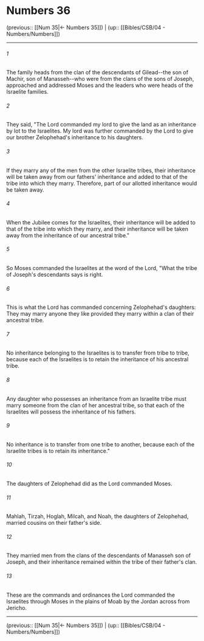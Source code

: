 # Numbers 36

(previous:: [[Num 35|← Numbers 35]]) | (up:: [[Bibles/CSB/04 - Numbers/Numbers]])

***


###### 1 
The family heads from the clan of the descendants of Gilead--the son of Machir, son of Manasseh--who were from the clans of the sons of Joseph, approached and addressed Moses and the leaders who were heads of the Israelite families. 

###### 2 
They said, "The Lord commanded my lord to give the land as an inheritance by lot to the Israelites. My lord was further commanded by the Lord to give our brother Zelophehad's inheritance to his daughters. 

###### 3 
If they marry any of the men from the other Israelite tribes, their inheritance will be taken away from our fathers' inheritance and added to that of the tribe into which they marry. Therefore, part of our allotted inheritance would be taken away. 

###### 4 
When the Jubilee comes for the Israelites, their inheritance will be added to that of the tribe into which they marry, and their inheritance will be taken away from the inheritance of our ancestral tribe." 

###### 5 
So Moses commanded the Israelites at the word of the Lord, "What the tribe of Joseph's descendants says is right. 

###### 6 
This is what the Lord has commanded concerning Zelophehad's daughters: They may marry anyone they like provided they marry within a clan of their ancestral tribe. 

###### 7 
No inheritance belonging to the Israelites is to transfer from tribe to tribe, because each of the Israelites is to retain the inheritance of his ancestral tribe. 

###### 8 
Any daughter who possesses an inheritance from an Israelite tribe must marry someone from the clan of her ancestral tribe, so that each of the Israelites will possess the inheritance of his fathers. 

###### 9 
No inheritance is to transfer from one tribe to another, because each of the Israelite tribes is to retain its inheritance." 

###### 10 
The daughters of Zelophehad did as the Lord commanded Moses. 

###### 11 
Mahlah, Tirzah, Hoglah, Milcah, and Noah, the daughters of Zelophehad, married cousins on their father's side. 

###### 12 
They married men from the clans of the descendants of Manasseh son of Joseph, and their inheritance remained within the tribe of their father's clan. 

###### 13 
These are the commands and ordinances the Lord commanded the Israelites through Moses in the plains of Moab by the Jordan across from Jericho.

***

(previous:: [[Num 35|← Numbers 35]]) | (up:: [[Bibles/CSB/04 - Numbers/Numbers]])
